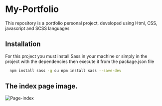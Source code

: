 # My-Portfolio

This repository is a portfolio personal project, developed using Html, CSS, javascript and SCSS languages

## Installation

For this project you must install Sass in your machine or simply in the project with the dependencies then execute it from the package.json file

```bash
  npm install sass -g ou npm install sass --save-dev
```

## The index page image.
![Page-index](https://github.com/ndoubayo/My-Portfolio/assets/115634872/7d8bbf10-8417-4e4d-afaa-0cd27542193f)
